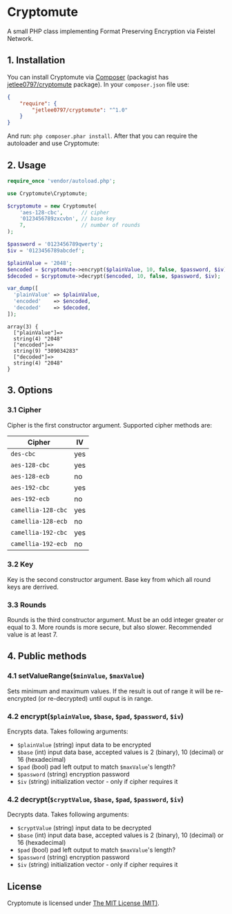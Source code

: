 # Cryptomute

A small PHP class implementing Format Preserving Encryption via Feistel Network.

## 1. Installation

You can install Cryptomute via [Composer](http://getcomposer.org) (packagist has [jetlee0797/cryptomute](https://packagist.org/packages/jetlee0797/cryptomute) package). In your `composer.json` file use:

``` json
{
    "require": {
        "jetlee0797/cryptomute": "^1.0"
    }
}
```

And run: `php composer.phar install`. After that you can require the autoloader and use Cryptomute:

## 2. Usage

``` php
require_once 'vendor/autoload.php';

use Cryptomute\Cryptomute;

$cryptomute = new Cryptomute(
    'aes-128-cbc',      // cipher
    '0123456789zxcvbn', // base key
    7,                  // number of rounds
);

$password = '0123456789qwerty';
$iv = '0123456789abcdef';

$plainValue = '2048';
$encoded = $cryptomute->encrypt($plainValue, 10, false, $password, $iv);
$decoded = $cryptomute->decrypt($encoded, 10, false, $password, $iv);

var_dump([
  'plainValue' => $plainValue,
  'encoded'    => $encoded,
  'decoded'    => $decoded,
]);
```

```
array(3) {              
  ["plainValue"]=>       
  string(4) "2048"       
  ["encoded"]=>          
  string(9) "309034283"  
  ["decoded"]=>          
  string(4) "2048"       
}                        
```
	
## 3. Options

### 3.1 Cipher
 
Cipher is the first constructor argument. Supported cipher methods are:

Cipher             | IV
------------------ | ---
`des-cbc`          | yes
`aes-128-cbc`      | yes
`aes-128-ecb`      | no
`aes-192-cbc`      | yes
`aes-192-ecb`      | no
`camellia-128-cbc` | yes
`camellia-128-ecb` | no
`camellia-192-cbc` | yes
`camellia-192-ecb` | no

### 3.2 Key

Key is the second constructor argument. Base key from which all round keys are derrived.

### 3.3 Rounds

Rounds is the third constructor argument. Must be an odd integer greater or equal to 3. More rounds is more secure,
but also slower. Recommended value is at least 7.

## 4. Public methods

### 4.1 setValueRange(`$minValue`, `$maxValue`)

Sets minimum and maximum values. If the result is out of range it will be re-encrypted (or re-decrypted) until ouput
is in range.

### 4.2 encrypt(`$plainValue`, `$base`, `$pad`, `$password`, `$iv`)
 
Encrypts data. Takes following arguments:

* `$plainValue` (string) input data to be encrypted
* `$base` (int) input data base, accepted values is 2 (binary), 10 (decimal) or 16 (hexadecimal)
* `$pad` (bool) pad left output to match `$maxValue`'s length?
* `$password` (string) encryption password
* `$iv` (string) initialization vector - only if cipher requires it


### 4.2 decrypt(`$cryptValue`, `$base`, `$pad`, `$password`, `$iv`)
 
Decrypts data. Takes following arguments:

* `$cryptValue` (string) input data to be decrypted
* `$base` (int) input data base, accepted values is 2 (binary), 10 (decimal) or 16 (hexadecimal)
* `$pad` (bool) pad left output to match `$maxValue`'s length?
* `$password` (string) encryption password
* `$iv` (string) initialization vector - only if cipher requires it

## License

Cryptomute is licensed under [The MIT License (MIT)](LICENSE).
